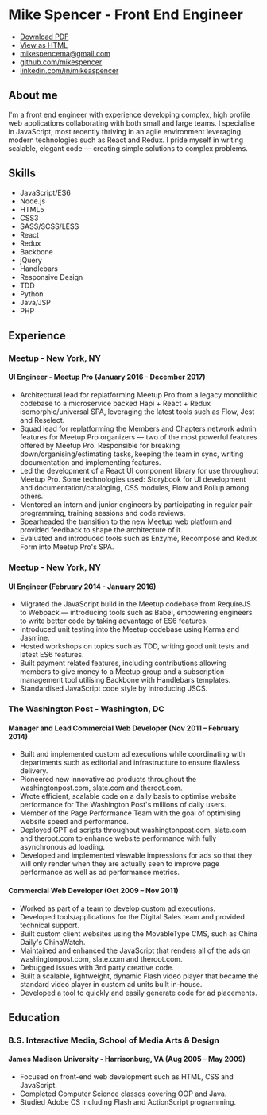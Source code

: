 # Mike Spencer - Front End Engineer

* [Download PDF](https://github.com/mikespencer/resume/raw/master/resume.pdf)
* [View as HTML](https://mikespencer.github.io/resume)
* [mikespencema@gmail.com](mikespencema@gmail.com)
* [github.com/mikespencer](https://github.com/mikespencer)
* [linkedin.com/in/mikeaspencer](https://linkedin.com/in/mikeaspencer)

## About me

I'm a front end engineer with experience developing complex, high profile web
applications collaborating with both small and large teams. I specialise in
JavaScript, most recently thriving in an agile environment leveraging modern
technologies such as React and Redux. I pride myself in writing scalable,
elegant code — creating simple solutions to complex problems.

## Skills

* JavaScript/ES6
* Node.js
* HTML5
* CSS3
* SASS/SCSS/LESS
* React
* Redux
* Backbone
* jQuery
* Handlebars
* Responsive Design
* TDD
* Python
* Java/JSP
* PHP

## Experience

### Meetup - New York, NY

#### UI Engineer - Meetup Pro (January 2016 - December 2017)

* Architectural lead for replatforming Meetup Pro from a legacy monolithic
  codebase to a microservice backed Hapi + React + Redux isomorphic/universal
  SPA, leveraging the latest tools such as Flow, Jest and Reselect.
* Squad lead for replatforming the Members and Chapters network admin features
  for Meetup Pro organizers — two of the most powerful features offered by
  Meetup Pro. Responsible for breaking down/organising/estimating tasks, keeping
  the team in sync, writing documentation and implementing features.
* Led the development of a React UI component library for use throughout Meetup
  Pro. Some technologies used: Storybook for UI development and
  documentation/cataloging, CSS modules, Flow and Rollup among others.
* Mentored an intern and junior engineers by participating in regular pair
  programming, training sessions and code reviews.
* Spearheaded the transition to the new Meetup web platform and provided
  feedback to shape the architecture of it.
* Evaluated and introduced tools such as Enzyme, Recompose and Redux Form into
  Meetup Pro's SPA.

### Meetup - New York, NY

#### UI Engineer (February 2014 - January 2016)

* Migrated the JavaScript build in the Meetup codebase from RequireJS to Webpack
  — introducing tools such as Babel, empowering engineers to write better code
  by taking advantage of ES6 features.
* Introduced unit testing into the Meetup codebase using Karma and Jasmine.
* Hosted workshops on topics such as TDD, writing good unit tests and latest ES6
  features.
* Built payment related features, including contributions allowing members to
  give money to a Meetup group and a subscription management tool utilising
  Backbone with Handlebars templates.
* Standardised JavaScript code style by introducing JSCS.

### The Washington Post - Washington, DC

#### Manager and Lead Commercial Web Developer (Nov 2011 – February 2014)

* Built and implemented custom ad executions while coordinating with departments
  such as editorial and infrastructure to ensure flawless delivery.
* Pioneered new innovative ad products throughout the washingtonpost.com,
  slate.com and theroot.com.
* Wrote efficient, scalable code on a daily basis to optimise website
  performance for The Washington Post's millions of daily users.
* Member of the Page Performance Team with the goal of optimising website speed
  and performance.
* Deployed GPT ad scripts throughout washingtonpost.com, slate.com and
  theroot.com to enhance website performance with fully asynchronous ad loading.
* Developed and implemented viewable impressions for ads so that they will only
  render when they are actually seen to improve page performance as well as ad
  performance metrics.

#### Commercial Web Developer (Oct 2009 – Nov 2011)

* Worked as part of a team to develop custom ad executions.
* Developed tools/applications for the Digital Sales team and provided technical
  support.
* Built custom client websites using the MovableType CMS, such as China Daily's
  ChinaWatch.
* Maintained and enhanced the JavaScript that renders all of the ads on
  washingtonpost.com, slate.com and theroot.com.
* Debugged issues with 3rd party creative code.
* Built a scalable, lightweight, dynamic Flash video player that became the
  standard video player in custom ad units built in-house.
* Developed a tool to quickly and easily generate code for ad placements.

## Education

### B.S. Interactive Media, School of Media Arts & Design

#### James Madison University - Harrisonburg, VA (Aug 2005 – May 2009)

* Focused on front-end web development such as HTML, CSS and JavaScript.
* Completed Computer Science classes covering OOP and Java.
* Studied Adobe CS including Flash and ActionScript programming.
